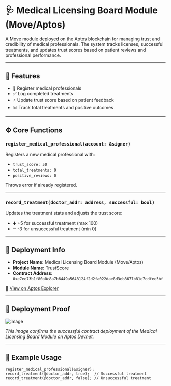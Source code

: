 # 🩺 Medical Licensing Board Module (Move/Aptos)

A Move module deployed on the Aptos blockchain for managing trust and credibility of medical professionals. The system tracks licenses, successful treatments, and updates trust scores based on patient reviews and professional performance.

---

## 🧠 Features

- 📝 Register medical professionals  
- ✅ Log completed treatments  
- ⭐ Update trust score based on patient feedback  
- 📊 Track total treatments and positive outcomes  

---

## ⚙️ Core Functions

### `register_medical_professional(account: &signer)`
Registers a new medical professional with:
- `trust_score: 50`
- `total_treatments: 0`
- `positive_reviews: 0`

Throws error if already registered.

---

### `record_treatment(doctor_addr: address, successful: bool)`
Updates the treatment stats and adjusts the trust score:
- ➕ +5 for successful treatment (max 100)  
- ➖ -3 for unsuccessful treatment (min 0)  

---

## 📄 Deployment Info

- **Project Name:** Medical Licensing Board Module (Move/Aptos)  
- **Module Name:** TrustScore  
- **Contract Address:** `0xe7ee73b1f80a0c8a7b6449a5648124f2d2fa022dae8d3eb8677b81e7cdfee5bf`

🔗 [View on Aptos Explorer](https://explorer.aptoslabs.com/txn/0xe7ee73b1f80a0c8a7b6449a5648124f2d2fa022dae8d3eb8677b81e7cdfee5bf?network=devnet)

---

## 📸 Deployment Proof

![image](https://github.com/user-attachments/assets/3a1b9202-80ea-4f10-8e05-efda3d605351)


_This image confirms the successful contract deployment of the Medical Licensing Board Module on Aptos Devnet._

---

## 🚀 Example Usage

```move
register_medical_professional(&signer);
record_treatment(@doctor_addr, true);  // Successful treatment
record_treatment(@doctor_addr, false); // Unsuccessful treatment

